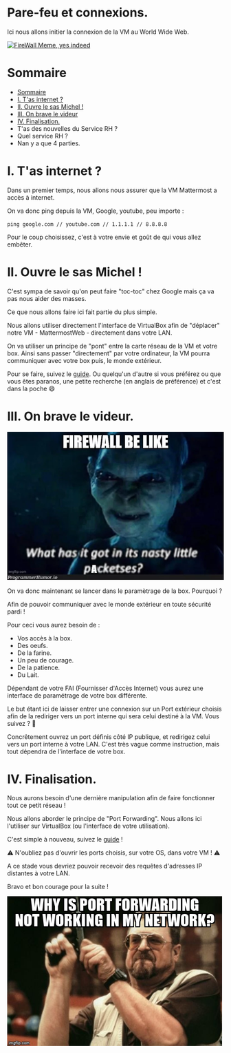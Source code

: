 # Pare-feu et connexions. 

Ici nous allons initier la connexion de la VM au World Wide Web. 

[![FireWall Meme, yes indeed](assests\9akfhcao.bmp "This is the proper way to make a firewall")](https://www.google.com/url?sa=i&url=https%3A%2F%2Fwww.reddit.com%2Fr%2Fmemes%2Fcomments%2Fayn8uv%2Fthis_is_the_proper_way_to_make_a_firewall%2F&psig=AOvVaw1RnDTLpBTE1u8e8JNAcwyJ&ust=1683570797745000&source=images&cd=vfe&ved=0CA4QjRxqFwoTCPCYiZTu4_4CFQAAAAAdAAAAABAf)

#  Sommaire

 - [Sommaire](#sommaire) 
 - [I. T'as internet ?](#i-tas-internet)
 - [II. Ouvre le sas Michel !](#ii-ouvre-le-sas-michel)
 - [III. On brave le videur](#iii-on-brave-le-videur)
 - [IV. Finalisation.](#iv-finalisation)
 - T'as des nouvelles du Service RH ? 
 - Quel service RH ?
 - Nan y a que 4 parties.

 # I. T'as internet ? 

 Dans un premier temps, nous allons nous assurer que la VM Mattermost a accès à internet.

 On va donc ping depuis la VM, Google, youtube, peu importe : 
 ```
 ping google.com // youtube.com // 1.1.1.1 // 8.8.8.8
 ```
 
 Pour le coup choisissez, c'est à votre envie et goût de qui vous allez embêter. 

 # II. Ouvre le sas Michel !

C'est sympa de savoir qu'on peut faire "toc-toc" chez Google mais ça va pas nous aider des masses. 

 Ce que nous allons faire ici fait partie du plus simple. 

 Nous allons utiliser directement l'interface de VirtualBox afin de "déplacer" notre VM - MattermostWeb - directement dans votre LAN.

 On va utiliser un principe de "pont" entre la carte réseau de la VM et votre box. Ainsi sans passer "directement" par votre ordinateur, la VM pourra communiquer avec votre box puis, le monde extérieur.

 Pour se faire, suivez le [guide](https://wiki.dave.eu/index.php/VirtualBox_Network_Configuration). 
 Ou quelqu'un d'autre si vous préférez ou que vous êtes paranos, une petite recherche (en anglais de préférence) et c'est dans la poche :smile:


 # III. On brave le videur.

 [![Hobbits](assests\7m4xxbbs.bmp "They're taking the Hobbits to Isengard !")](https://www.google.com/url?sa=i&url=https%3A%2F%2Fprogrammerhumor.io%2Fprogramming-memes%2Ffirewall-be-like-what-has-it-got-in-its-nasty-little-packetses%2F&psig=AOvVaw3mdrs75EeYEwyof1g5EHXI&ust=1683571813823000&source=images&cd=vfe&ved=0CA4QjRxqFwoTCLi_6fXv4_4CFQAAAAAdAAAAABAD)

 On va donc maintenant se lancer dans le paramètrage de la box. Pourquoi ?

 Afin de pouvoir communiquer avec le monde extérieur en toute sécurité pardi ! 

Pour ceci vous aurez besoin de : 

 - Vos accès à la box.
 - Des oeufs.
 - De la farine.
 - Un peu de courage.
 - De la patience. 
 - Du Lait.


Dépendant de votre FAI (Fournisser d'Accès Internet) vous aurez une interface de paramétrage de votre box différente. 

Le but étant ici de laisser entrer une connexion sur un Port extérieur choisis afin de la rediriger vers un port interne qui sera celui destiné à la VM. Vous suivez ? :grimacing: 

Concrêtement ouvrez un port définis côté IP publique, et redirigez celui vers un port interne à votre LAN. C'est très vague comme instruction, mais tout dépendra de l'interface de votre box. 

# IV. Finalisation.

Nous aurons besoin d'une dernière manipulation afin de faire fonctionner tout ce petit réseau ! 

Nous allons aborder le principe de "Port Forwarding". Nous allons ici l'utiliser sur VirtualBox (ou l'interface de votre utilisation).

C'est simple à nouveau, suivez le [guide](https://www.it-connect.fr/configurer-le-port-forwarding-sur-une-vm-virtualbox%EF%BB%BF/) ! 

:warning: N'oubliez pas d'ouvrir les ports choisis, sur votre OS, dans votre VM ! :warning:

A ce stade vous devriez pouvoir recevoir des requêtes d'adresses IP distantes à votre LAN. 

Bravo et bon courage pour la suite ! 

[![Port-Forwarding meme, yes](assests\51vda2jn.bmp "Oh the irony")](https://www.google.com/url?sa=i&url=https%3A%2F%2Ftwitter.com%2Foverflow_meme%2Fstatus%2F1335458305280446466&psig=AOvVaw0K6I_jeYV6LemNSDbCOzEB&ust=1683571045554000&source=images&cd=vfe&ved=0CA4QjRxqFwoTCOC_8ZHt4_4CFQAAAAAdAAAAABAS)